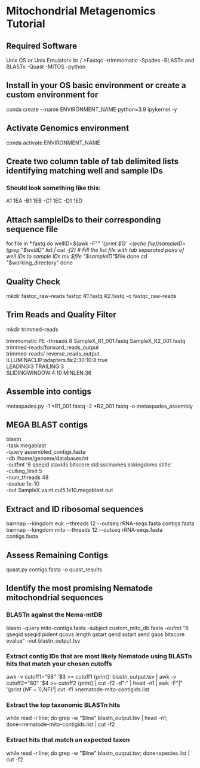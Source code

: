 # Mitochondrial Metagenomics Tutorial
## Required Software
Unix OS or Unix Emulator< br / >Fastqc
-trimmomatic
-Spades 
-BLASTn and BLASTx
-Quast
-MITOS
-python

## Install in your OS basic environment or create a custom environment for 
conda create --name ENVIRONMENT_NAME python=3.9 ipykernel -y

## Activate Genomics environment 
conda activate ENVIRONMENT_NAME

## Create  two column table of tab delimited lists identifying matching well and sample IDs
### Should look something like this:
A1	1EA
-B1	1EB
-C1	1EC
-D1	1ED

## Attach sampleIDs to their corresponding sequence file
for file in *.fastq
do
wellID=$(awk -F"_" '{print $1}' <(echo $file))
sampleID=$(grep "$wellID" list | cut -f2) # Fill the list file with tab separated pairs of well IDs to sample IDs
mv $file "$sampleID"_$file
done
cd "$working_directory"
done


## Quality Check
mkdir fastqc_raw-reads
fastqc *_R1_*.fastq *_R2_*.fastq -o fastqc_raw-reads

## Trim Reads and Quality Filter
mkdir trimmed-reads

trimmomatic PE -threads 8 SampleX_R1_001.fastq SampleX_R2_001.fastq \
    trimmed-reads/forward_reads_output\
   trimmed-reads/ reverse_reads_output\
    ILLUMINACLIP:adapters.fa:2:30:10:8:true\
    LEADING:3 TRAILING:3\
    SLIDINGWINDOW:4:10 MINLEN:36

## Assemble into contigs
metaspades.py -1 *R1_001.fastq -2 *R2_001.fastq -o metaspades_assembly

## MEGA BLAST contigs
blastn \
-task megablast \
-query assembled_contigs.fasta \
-db /home/genome/databases/nt \
-outfmt '6 qseqid staxids bitscore std sscinames sskingdoms stitle' \
-culling_limit 5 \
-num_threads 48 \
-evalue 1e-10 \
-out SampleX.vs.nt.cul5.1e10.megablast.out

## Extract and ID ribosomal sequences
barrnap --kingdom euk --threads 12 --outseq rRNA-seqs.fasta contigs.fasta
barrnap --kingdom mito --threads 12 --outseq rRNA-seqs.fasta contigs.fasta

## Assess Remaining Contigs
quast.py contigs.fasta -o quast_results

## Identify the most promising Nematode mitochondrial sequences 
### BLASTn against the Nema-mtDB
blastn -query mito-contigs.fasta -subject custom_mito_db.fasta -oufmt "6 qseqid sseqid pident qcovs length qstart qend sstart send gaps bitscore evalue" -out blastn_output.tsv

### Extract contig IDs that are most likely Nematode using BLASTn hits that match your chosen cutoffs
awk -v cutoff1="98" '$3 >= cutoff1 {print}' blastn_output.tsv | awk -v cutoff2="80" '$4 >= cutoff2 {print}'| cut -f2 -d":" | head -n1 | awk -F"|" '{print $(NF-1),$NF}'| cut -f1 >nematode-mito-contigids.list

### Extract the top taxonomic BLASTn hits 
while read -r line; do grep -w "$line" blastn_output.tsv | head -n1; done<nematode-mito-contigids.list | cut -f2

### Extract hits that match an expected taxon
while read -r line; do grep -w "$line" blastn_output.tsv; done<species.list | cut -f2

